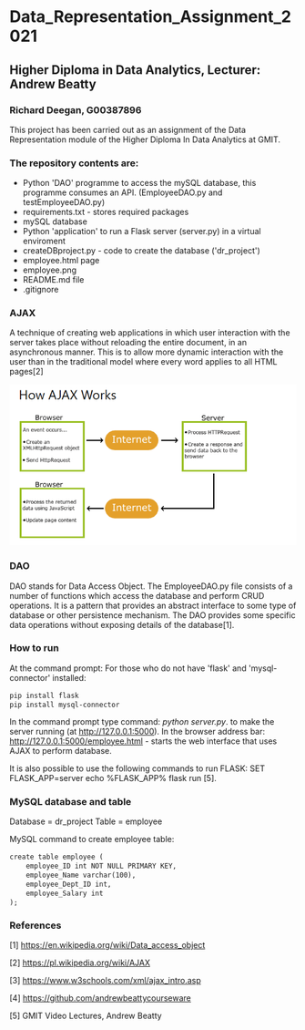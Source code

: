 # Data_Representation_Assignment_2021
## Higher Diploma in Data Analytics, Lecturer: Andrew Beatty
### Richard Deegan, G00387896

This project has been carried out as an assignment of the Data Representation module of the Higher Diploma In Data Analytics at GMIT.

### The repository contents are:

- Python 'DAO' programme to access the mySQL database, this programme consumes an API. (EmployeeDAO.py and testEmployeeDAO.py)
- requirements.txt - stores required packages 
- mySQL database
- Python 'application' to run a Flask server (server.py) in a virtual enviroment
- createDBproject.py - code to create the database ('dr_project')
- employee.html page 
- employee.png
- README.md file
- .gitignore


### AJAX
A technique of creating web applications in which user interaction with the server takes place without reloading the entire document, in an asynchronous manner. This is to allow more dynamic interaction with the user than in the traditional model where every word applies to all HTML pages[2]

![Ajax](AJAX.png)

### DAO
DAO stands for Data Access Object. The EmployeeDAO.py file consists of a number of functions which access the database and perform CRUD operations. 
It is a pattern that provides an abstract interface to some type of database or other persistence mechanism. The DAO provides some specific data operations without exposing details of the database[1].

### How to run
At the command prompt: For those who do not have 'flask' and 'mysql-connector' installed:
```
pip install flask
pip install mysql-connector
```
In the command prompt type command: *python server.py*. to make the server running (at http://127.0.0.1:5000).
In the browser address bar: http://127.0.0.1:5000/employee.html - starts the web interface that uses AJAX to perform database.

It is also possible to use the following commands to run FLASK:
SET FLASK_APP=server
echo %FLASK_APP%
flask run [5].

### MySQL database and table
Database = dr_project
Table = employee

MySQL command to create employee table:
```
create table employee (
    employee_ID int NOT NULL PRIMARY KEY,
    employee_Name varchar(100),
    employee_Dept_ID int,
    employee_Salary int
);
```

### References
[1] https://en.wikipedia.org/wiki/Data_access_object

[2] https://pl.wikipedia.org/wiki/AJAX

[3] https://www.w3schools.com/xml/ajax_intro.asp

[4] https://github.com/andrewbeattycourseware

[5] GMIT Video Lectures, Andrew Beatty
